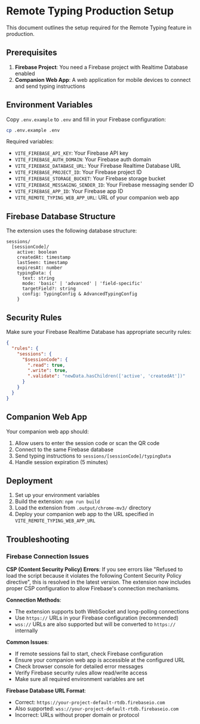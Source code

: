 # Remote Typing Production Setup

This document outlines the setup required for the Remote Typing feature in production.

## Prerequisites

1. **Firebase Project**: You need a Firebase project with Realtime Database enabled
2. **Companion Web App**: A web application for mobile devices to connect and send typing instructions

## Environment Variables

Copy `.env.example` to `.env` and fill in your Firebase configuration:

```bash
cp .env.example .env
```

Required variables:

- `VITE_FIREBASE_API_KEY`: Your Firebase API key
- `VITE_FIREBASE_AUTH_DOMAIN`: Your Firebase auth domain
- `VITE_FIREBASE_DATABASE_URL`: Your Firebase Realtime Database URL
- `VITE_FIREBASE_PROJECT_ID`: Your Firebase project ID
- `VITE_FIREBASE_STORAGE_BUCKET`: Your Firebase storage bucket
- `VITE_FIREBASE_MESSAGING_SENDER_ID`: Your Firebase messaging sender ID
- `VITE_FIREBASE_APP_ID`: Your Firebase app ID
- `VITE_REMOTE_TYPING_WEB_APP_URL`: URL of your companion web app

## Firebase Database Structure

The extension uses the following database structure:

```
sessions/
  [sessionCode]/
    active: boolean
    createdAt: timestamp
    lastSeen: timestamp
    expiresAt: number
    typingData: {
      text: string
      mode: 'basic' | 'advanced' | 'field-specific'
      targetField?: string
      config: TypingConfig & AdvancedTypingConfig
    }
```

## Security Rules

Make sure your Firebase Realtime Database has appropriate security rules:

```json
{
  "rules": {
    "sessions": {
      "$sessionCode": {
        ".read": true,
        ".write": true,
        ".validate": "newData.hasChildren(['active', 'createdAt'])"
      }
    }
  }
}
```

## Companion Web App

Your companion web app should:

1. Allow users to enter the session code or scan the QR code
2. Connect to the same Firebase database
3. Send typing instructions to `sessions/[sessionCode]/typingData`
4. Handle session expiration (5 minutes)

## Deployment

1. Set up your environment variables
2. Build the extension: `npm run build`
3. Load the extension from `.output/chrome-mv3/` directory
4. Deploy your companion web app to the URL specified in `VITE_REMOTE_TYPING_WEB_APP_URL`

## Troubleshooting

### Firebase Connection Issues

**CSP (Content Security Policy) Errors**:
If you see errors like "Refused to load the script because it violates the following Content Security Policy directive", this is resolved in the latest version. The extension now includes proper CSP configuration to allow Firebase's connection mechanisms.

**Connection Methods**:
- The extension supports both WebSocket and long-polling connections
- Use `https://` URLs in your Firebase configuration (recommended)
- `wss://` URLs are also supported but will be converted to `https://` internally

**Common Issues**:
- If remote sessions fail to start, check Firebase configuration
- Ensure your companion web app is accessible at the configured URL  
- Check browser console for detailed error messages
- Verify Firebase security rules allow read/write access
- Make sure all required environment variables are set

**Firebase Database URL Format**:
- Correct: `https://your-project-default-rtdb.firebaseio.com`
- Also supported: `wss://your-project-default-rtdb.firebaseio.com`
- Incorrect: URLs without proper domain or protocol
